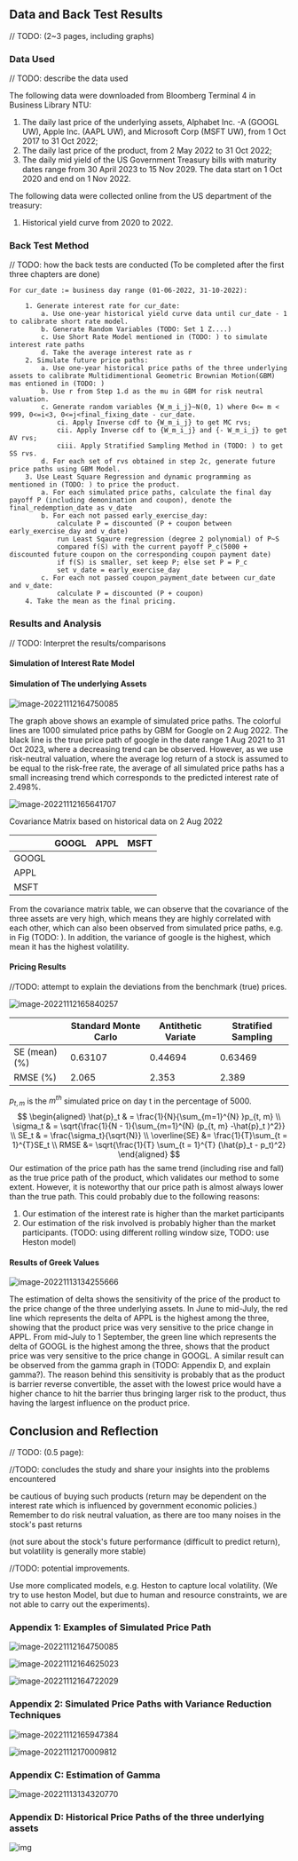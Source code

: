 ## Data and Back Test Results 

// TODO: (2~3 pages, including graphs)

### Data Used

// TODO: describe the data used

The following data were downloaded from Bloomberg Terminal 4 in Business Library NTU:

1. The daily last price of the underlying assets, Alphabet Inc. -A (GOOGL UW), Apple Inc. (AAPL UW), and Microsoft Corp (MSFT UW), from 1 Oct 2017 to 31 Oct 2022;
2. The daily last price of the product, from 2 May 2022 to 31 Oct 2022;
3. The daily mid yield of the US Government Treasury bills with maturity dates range from 30 April 2023 to 15 Nov 2029. The data start on 1 Oct 2020 and end on 1 Nov 2022.

The following data were collected online from the US department of the treasury:

1. Historical yield curve from 2020 to 2022.



### Back Test Method

// TODO: how the back tests are conducted (To be completed after the first three chapters are done)

```
For cur_date := business day range (01-06-2022, 31-10-2022):

	1. Generate interest rate for cur_date:
		a. Use one-year historical yield curve data until cur_date - 1 to calibrate short rate model.
		b. Generate Random Variables (TODO: Set 1 Z....)
		c. Use Short Rate Model mentioned in (TODO: ) to simulate interest rate paths
		d. Take the average interest rate as r
	2. Simulate future price paths:
		a. Use one-year historical price paths of the three underlying assets to calibrate Multidimentional Geometric Brownian Motion(GBM) mas entioned in (TODO: ) 
		b. Use r from Step 1.d as the mu in GBM for risk neutral valuation.
		c. Generate random variables {W_m_i_j}~N(0, 1) where 0<= m < 999, 0<=i<3, 0<=j<final_fixing_date - cur_date. 
			ci. Apply Inverse cdf to {W_m_i_j} to get MC rvs;
			cii. Apply Inverse cdf to {W_m_i_j} and {- W_m_i_j} to get AV rvs;
			ciii. Apply Stratified Sampling Method in (TODO: ) to get SS rvs.
		d. For each set of rvs obtained in step 2c, generate future price paths using GBM Model.
	3. Use Least Square Regression and dynamic programming as mentioned in (TODO: ) to price the product.
		a. For each simulated price paths, calculate the final day payoff P (including demonination and coupon), denote the final_redemption_date as v_date
		b. For each not passed early_exercise_day:
			calculate P = discounted (P + coupon between early_exercise_day and v_date)
			run Least Sqaure regression (degree 2 polynomial) of P~S
			compared f(S) with the current payoff P_c(5000 + discounted future coupon on the corresponding coupon payment date)
			if f(S) is smaller, set keep P; else set P = P_c
			set v_date = early_exercise_day
		c. For each not passed coupon_payment_date between cur_date and v_date:
			calculate P = discounted (P + coupon)
	4. Take the mean as the final pricing.
```



### Results and Analysis

// TODO: Interpret the results/comparisons 

#### Simulation of Interest Rate Model

#### Simulation of The underlying Assets

![image-20221112164750085](D:\ntu\y3s1\MH4518\project\MH4518_GROUP13\data_and_backtest_results\graphs\google-2022-08-02)

The graph above shows an example of simulated price paths. The colorful lines are 1000 simulated price paths by GBM for Google on 2 Aug 2022. The black line is the true price path of google in the date range 1 Aug 2021 to 31 Oct 2023, where a decreasing trend can be observed. However, as we use risk-neutral valuation, where the average log return of a stock is assumed to be equal to the risk-free rate, the average of all simulated price paths has a small increasing trend which corresponds to the predicted interest rate of  2.498%. 



![image-20221112165641707](C:\Users\Lenovo\AppData\Roaming\Typora\typora-user-images\image-20221112165641707.png)

Covariance Matrix based on historical data on 2 Aug 2022

|       | GOOGL | APPL | MSFT |
| ----- | ----- | ---- | ---- |
| GOOGL |       |      |      |
| APPL  |       |      |      |
| MSFT  |       |      |      |

From the covariance matrix table, we can observe that the covariance of the three assets are very high, which means they are highly correlated with each other, which can also been observed from simulated price paths, e.g. in Fig (TODO: ). In addition, the variance of google is the highest, which mean it has the highest volatility. 

#### Pricing Results

//TODO: attempt to explain the deviations from the benchmark (true) prices.

![image-20221112165840257](D:\ntu\y3s1\MH4518\project\MH4518_GROUP13\data_and_backtest_results\graphs\mc)

|               | Standard Monte Carlo | Antithetic Variate | Stratified Sampling |
| ------------- | -------------------- | ------------------ | ------------------- |
| SE (mean) (%) | 0.63107              | 0.44694            | 0.63469             |
| RMSE (%)      | 2.065                | 2.353              | 2.389               |

$p_{t,m}$ is the $m^{th}$ simulated price on day t in the percentage of 5000.
$$
\begin{aligned}
\hat{p}_t & = \frac{1}{N}{\sum_{m=1}^{N} }p_{t, m}
\\
\sigma_t & = \sqrt{\frac{1}{N - 1}{\sum_{m=1}^{N} (p_{t, m} -\hat{p}_t )^2}}
\\
SE_t & = \frac{\sigma_t}{\sqrt{N}}
\\
\overline{SE} &= \frac{1}{T}\sum_{t = 1}^{T}SE_t
\\
RMSE &= \sqrt{\frac{1}{T} \sum_{t = 1}^{T} (\hat{p}_t  - p_t)^2}
\end{aligned}
$$
Our estimation of the price path has the same trend (including rise and fall) as the true price path of the product, which validates our method to some extent. However, it is noteworthy that our price path is almost always lower than the true path. This could probably due to the following reasons:

1. Our estimation of the interest rate is higher than the market participants
2. Our estimation of the risk involved is probably higher than the market participants. (TODO: using different rolling window size, TODO: use Heston model)

#### Results of Greek Values

![image-20221113134255666](D:\ntu\y3s1\MH4518\project\MH4518_GROUP13\data_and_backtest_results\graphs\delta)

The estimation of delta shows the sensitivity of the price of the product to the price change of the three underlying assets. In June to mid-July, the red line which represents the delta of APPL is the highest among the three, showing that the product price was very sensitive to the price change in APPL. From mid-July to 1 September, the green line which represents the delta of GOOGL is the highest among the three, shows that the product price was very sensitive to the price change in GOOGL. A similar result can be observed from the gamma graph in (TODO: Appendix D, and explain gamma?). The reason behind this sensitivity is probably that as the product is barrier reverse convertible, the asset with the lowest price would have a higher chance to hit the barrier thus bringing larger risk to the product, thus having the largest influence on the product price.

##  Conclusion and Reflection

// TODO: (0.5 page): 

//TODO: concludes the study and share your insights into the problems encountered 

be cautious of buying such products (return may be dependent on the interest rate which is influenced by government economic policies.)
Remember to do risk neutral valuation, as there are too many noises in the stock's past returns

(not sure about the stock's future performance (difficult to predict return), but volatility is generally more stable)

//TODO: potential improvements.

Use more complicated models, e.g. Heston to capture local volatility. (We try to use heston Model, but due to human and resource constraints, we are not able to carry out the experiments).



### Appendix 1: Examples of Simulated Price Path

![image-20221112164750085](D:\ntu\y3s1\MH4518\project\MH4518_GROUP13\data_and_backtest_results\graphs\google-2022-08-02)

![image-20221112164625023](D:\ntu\y3s1\MH4518\project\MH4518_GROUP13\data_and_backtest_results\graphs\apple-2022-08-02)

![image-20221112164722029](D:\ntu\y3s1\MH4518\project\MH4518_GROUP13\data_and_backtest_results\graphs\msft-2022-08-02)



### Appendix 2: Simulated Price Paths with Variance Reduction Techniques

![image-20221112165947384](D:\ntu\y3s1\MH4518\project\MH4518_GROUP13\data_and_backtest_results\graphs\av)

![image-20221112170009812](D:\ntu\y3s1\MH4518\project\MH4518_GROUP13\data_and_backtest_results\graphs\ss)

### Appendix C: Estimation of Gamma

![image-20221113134320770](D:\ntu\y3s1\MH4518\project\MH4518_GROUP13\data_and_backtest_results\graphs\gamma)

### Appendix D: Historical Price Paths of the three underlying assets

![img](D:\ntu\y3s1\MH4518\project\MH4518_GROUP13\data_and_backtest_results\graphs\true_price_paths_three_underlying)
